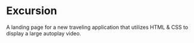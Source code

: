 # Excursion
A landing page for a new traveling application that utilizes HTML &amp; CSS to display a large autoplay video.
